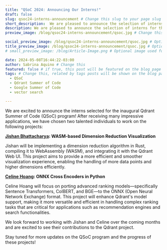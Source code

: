```yaml
---
title: "QSoC 2024: Announcing Our Interns!"
draft: false
slug: qsoc24-interns-announcement # Change this slug to your page slug if needed
short_description:  We are pleased to announce the selection of interns for the inaugural Qdrant Summer of Code (QSoC) program. # Change this
description: We are pleased to announce the selection of interns for the inaugural Qdrant Summer of Code (QSoC) program. # Change this
preview_image: /blog/qsoc24-interns-announcement/qsoc.jpg # Change this

social_preview_image: /blog/qsoc24-interns-announcement/qsoc.jpg # Optional image used for link previews
title_preview_image: /blog/qsoc24-interns-announcement/qsoc.jpg # Optional image used for blog post title
# small_preview_image: /blog/Article-Image.png # Optional image used for small preview in the list of blog posts

date: 2024-05-08T16:44:22-03:00
author: Sabrina Aquino # Change this
featured: false # if true, this post will be featured on the blog page
tags: # Change this, related by tags posts will be shown on the blog page
  - QSoC
  - Qdrant Summer of Code
  - Google Summer of Code
  - vector search

---
```


We are excited to announce the interns selected for the inaugural Qdrant Summer of Code (QSoC) program! After receiving many impressive applications, we have chosen two talented individuals to work on the following projects:

**[Jishan Bhattacharya](https://www.linkedin.com/in/j16n/): WASM-based Dimension Reduction Visualization**

Jishan will be implementing a dimension reduction algorithm in Rust, compiling it to WebAssembly (WASM), and integrating it with the Qdrant Web UI. This project aims to provide a more efficient and smoother visualization experience, enabling the handling of more data points and higher dimensions efficiently.

**[Celine Hoang](https://www.linkedin.com/in/celine-h-hoang/): ONNX Cross Encoders in Python**

Celine Hoang will focus on porting advanced ranking models—specifically Sentence Transformers, ColBERT, and BGE—to the ONNX (Open Neural Network Exchange) format. This project will enhance Qdrant's model support, making it more versatile and efficient in handling complex ranking tasks that are critical for applications such as recommendation engines and search functionalities.

We look forward to working with Jishan and Celine over the coming months and are excited to see their contributions to the Qdrant project.

Stay tuned for more updates on the QSoC program and the progress of these projects!

